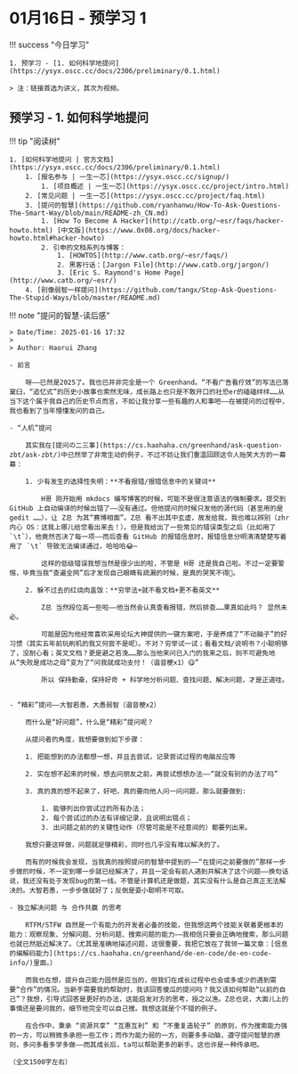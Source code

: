 # 01月16日 - 预学习 1

!!! success "今日学习"

    1. 预学习 - [1. 如何科学地提问](https://ysyx.oscc.cc/docs/2306/preliminary/0.1.html)

    > 注：链接首选为讲义，其次为视频。

## 预学习 - 1. 如何科学地提问

!!! tip "阅读树"

    1. [如何科学地提问 | 官方文档](https://ysyx.oscc.cc/docs/2306/preliminary/0.1.html)
        1. [报名参与 | 一生一芯](https://ysyx.oscc.cc/signup/)
            1. [项目概述 | 一生一芯](https://ysyx.oscc.cc/project/intro.html)
        2. [常见问题 | 一生一芯](https://ysyx.oscc.cc/project/faq.html)
        3. [提问的智慧](https://github.com/ryanhanwu/How-To-Ask-Questions-The-Smart-Way/blob/main/README-zh_CN.md)
            1. [How To Become A Hacker](http://catb.org/~esr/faqs/hacker-howto.html) [中文版](https://www.0x08.org/docs/hacker-howto.html#hacker-howto)
            2. 引申的文档系列与博客：
                1. [HOWTOS](http://www.catb.org/~esr/faqs/)
                2. 黑客行话：[Jargon File](http://www.catb.org/jargon/)
                3. [Eric S. Raymond's Home Page](http://www.catb.org/~esr/)
        4. [别像弱智一样提问](https://github.com/tangx/Stop-Ask-Questions-The-Stupid-Ways/blob/master/README.md)

!!! note "提问的智慧-读后感"

    > Date/Time: 2025-01-16 17:32
    > 
    > Author: Haorui Zhang

    - 前言
        
        呀——已然是2025了。我也已并非完全是一个 Greenhand。“不看广告看疗效”的写法已落窠臼，“追忆式”的历史小故事也索然无味，成长路上也只是不敢开口的社恐er的磕磕绊绊……从当下这个属于我自己的历史节点而言，不如让我分享一些有趣的人和事吧——在被提问的过程中，我也看到了当年懵懂发问的自己。

    - “人机”提问

        其实我在[提问の二三事](https://cs.haohaha.cn/greenhand/ask-question-zbt/ask-zbt/)中已然举了非常生动的例子，不过不妨让我们重温回顾这令人贻笑大方的一幕幕：
      
        1. 少有发生的选择性失明：**不看报错/报错信息中的关键词**
            
            H哥 刚开始用 mkdocs 编写博客的时候，可能不是很注意语法的强制要求。提交到 GitHub 上自动编译的时候出错了——没有通过。但他提问的时候只发他的源代码（甚至用的是 gedit ……），让 Z总 为其“赛博相面”。Z总 看不出其中玄虚，故发给我，我也难以辨别（zhr 内心 OS：这我上哪儿给您看出来去！）。但是我给出了一些常见的错误类型之后（比如用了 `\t`），他竟然否决了每一项——而后查看 GitHub 的报错信息时，报错信息分明清清楚楚写着用了 `\t` 导致无法编译通过，哈哈哈😂~

            这样的低级错误我想当然是很少出的啦，不管是 H哥 还是我自己啦。不过一定要警惕，毕竟当我“查遍全网”后才发现自己眼睛有疏漏的时候，是真的哭笑不得🤣。

        2. 躲不过去的红烧肉盖饭：**穷举法+就不看文档+更不看英文**

            Z总 当然段位高一些啦——他当然会认真查看报错，然后排查……果真如此吗？ 显然未必。
            
            可能是因为他经常喜欢采用论坛大神提供的一键方案吧，于是养成了“不动脑子”的好习惯（其实五年前玩刷机的我又何尝不是呢）。不对？穷举试一试；看看文档/说明书？小聪明够了，没耐心看；英文文档？更是避之若浼……那么当他来问已入门的我来之后，则不可避免地从“失败是成功之母”变为了“问我就成功支付！（谐音梗x1）😋”

            所以 保持勤奋，保持好奇 + 科学地分析问题、查找问题、解决问题，才是正道哇。

      
    - “精彩”提问——大智若愚，大愚弱智（谐音梗x2）
      
        而什么是“好问题”，什么是“精彩”提问呢？

        从提问者的角度，我想要做到如下步骤：

        1. 把能想到的办法都想一想，并且去尝试，记录尝试过程的电脑反应等

        2. 实在想不起来的时候，想去问朋友之前，再尝试想想办法——“就没有别的办法了吗”

        3. 真的真的想不起来了，好吧，真的要向他人问一问问题，那么就要做到:

            1. 能够列出你尝试过的所有办法；
            2. 每个尝试过的办法有详细记录，且说明出错点；
            3. 出问题之前的的关键性动作（尽管可能是不经意间的）都要列出来。
        
        我想只要这样做，问题就足够精彩，同时也几乎没有难以解决的了。

        而有的时候我会发现，当我真的按照提问的智慧中提到的——“在提问之前要做的”那样一步步做的时候，不一定到哪一步就已经解决了，并且一定会有前人遇到并解决了这个问题——换句话说，我还没有处于发现bug的第一线。不管是计算机还是做题，其实没有什么是自己真正无法解决的。大智若愚，一步步做就好了；反倒是耍小聪明不可取。

    - 独立解决问题 与 合作共赢 的思考
        
        RTFM/STFW 自然是一个有能力的开发者必备的技能，但我想这两个技能关联着更根本的能力：观察现象、分解问题、分析问题、搜索问题的能力——我相信只要会正确地搜索，那么问题也就已然抵近解决了。（尤其是准确地描述问题，这很重要，我把它放在了我领一篇文章：[信息的编解码能力](https://cs.haohaha.cn/greenhand/de-en-code/de-en-code-info/)里面。）
        
        而我也在想，提升自己能力固然是应当的，但我们在成长过程中也会或多或少的遇到需要“合作”的情况。当新手需要我的帮助时，我该回答傻瓜的提问吗？我又该如何帮助“以前的自己”？我想，引导式回答是更好的办法，这能启发对方的思考，授之以渔。Z总也说，大面儿上的事情还是要问我的，细节他完全可以自己搜。我想这就是个不错的例子。
        
        在合作中，秉承 “资源共享” “互惠互利” 和 “不重复造轮子” 的原则，作为搜索能力强的一方，可以稍微多承担一些工作；而作为能力弱的一方，则要多多动脑，遵守提问智慧的原则，多问多看多学多做——而其成长后，ta可以帮助更多的新手。这也许是一种传承吧。 

    （全文1500字左右）
